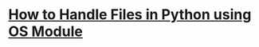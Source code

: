 # [How to Handle Files in Python using OS Module](https://www.thepythoncode.com/article/file-handling-in-python-using-os-module)